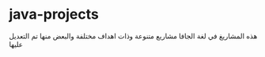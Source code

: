 # java-projects
هذه المشاريغ في لغة الجافا مشاريع متنوعة  وذات اهداف مختلفة والبعض منها  تم التعديل عليها
